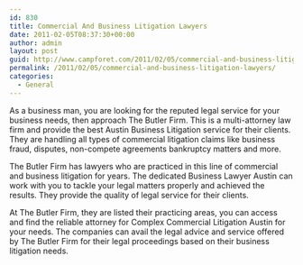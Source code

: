 ```yaml
---
id: 830
title: Commercial And Business Litigation Lawyers
date: 2011-02-05T08:37:30+00:00
author: admin
layout: post
guid: http://www.campforet.com/2011/02/05/commercial-and-business-litigation-attorneys-2/
permalink: /2011/02/05/commercial-and-business-litigation-lawyers/
categories:
  - General
---
```

As a business man, you are looking for the reputed legal service for your business needs, then approach The Butler Firm. This is a multi-attorney law firm and provide the best Austin Business Litigation service for their clients. They are handling all types of commercial litigation claims like business fraud, disputes, non-compete agreements bankruptcy matters and more.

The Butler Firm has lawyers who are practiced in this line of commercial and business litigation for years. The dedicated Business Lawyer Austin can work with you to tackle your legal matters properly and achieved the results. They provide the quality of legal service for their clients.

At The Butler Firm, they are listed their practicing areas, you can access and find the reliable attorney for Complex Commercial Litigation Austin for your needs. The companies can avail the legal advice and service offered by The Butler Firm for their legal proceedings based on their business litigation needs.